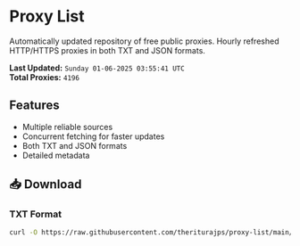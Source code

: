 # Proxy List

Automatically updated repository of free public proxies. Hourly refreshed HTTP/HTTPS proxies in both TXT and JSON formats.

**Last Updated:** `Sunday 01-06-2025 03:55:41 UTC`  
**Total Proxies:** `4196`

## Features
- Multiple reliable sources
- Concurrent fetching for faster updates
- Both TXT and JSON formats
- Detailed metadata

## 📥 Download

### TXT Format
```bash
curl -O https://raw.githubusercontent.com/theriturajps/proxy-list/main/proxies.txt
